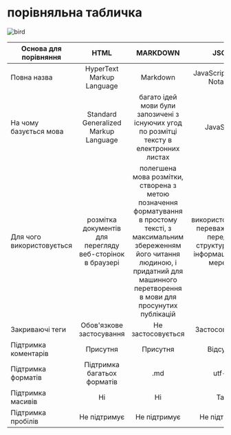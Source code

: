 <!--
.dP"Y8 88  dP""b8 8b    d8    db      888888
`Ybo." 88 dP   `" 88b  d88   dPYb      88__
o.`Y8b 88 Yb  "88 88YbdP88  dP__Yb     88""
8bodP' 88  YboodP 88 YY 88 dP""""Yb   888888
-->
# порівняльна табличка

<p>
    <align="center">
        <img src="https://github.com/ITBA-SIGMA/MAIN-SIGMA/blob/main/helpMe/.gitpic/image.png" alt="bird">
</p>

|Основа для порівняння|HTML|MARKDOWN|JSON|XSL|
|--|:---------------:|:------------:|:------------:|:------------:|
|Повна назва|HyperText Markup Language|Markdown|JavaScript Object Notation|eXtensible Markup Language|
|На чому базується мова|Standard Generalized Markup Language|багато ідей мови були запозичені з існуючих угод по розмітці тексту в електронних листах|JavaScript|Standard Generalized Markup Language|
|Для чого використовується|розмітка документів для перегляду веб-сторінок в браузері|полегшена мова розмітки, створена з метою позначення форматування в простому тексті, з максимальним збереженням його читання людиною, і придатний для машинного перетворення в мови для просунутих публікацій|використовується переважно для передачі структурованої інформації через мережу|це виділена мова опису даних, яка використовується для зберігання даних|
|Закриваючі теги|Обов'язкове застосування|Не застосовується|Застосовується|Застосування не обов'язкове|
|Підтримка коментарів|Присутня|Присутня|Відсутня|Присутня|
|Підтримка форматів|Підтримка багатьох форматів|.md|utf-8|Підтримка багатьох форматів|
|Підтримка масивів|Ні|Ні|Так|Ні|
|Підтримка пробілів|Не підтримує|Не підтримує|Не підтримує|Може бути збережено|
